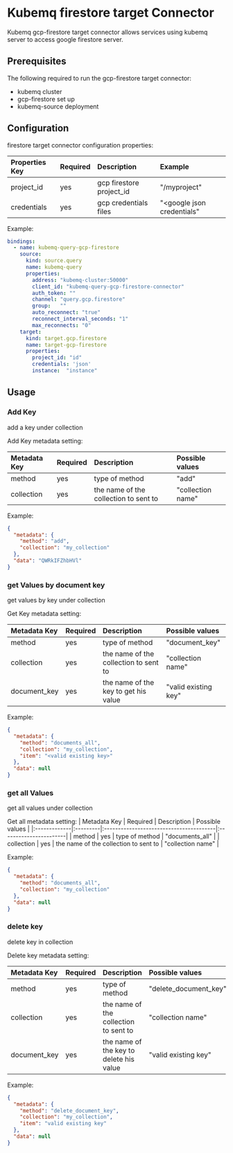 # Kubemq firestore target Connector

Kubemq gcp-firestore target connector allows services using kubemq server to access google firestore server.

## Prerequisites
The following required to run the gcp-firestore target connector:

- kubemq cluster
- gcp-firestore set up
- kubemq-source deployment

## Configuration

firestore target connector configuration properties:

| Properties Key | Required | Description                                | Example                    |
|:---------------|:---------|:-------------------------------------------|:---------------------------|
| project_id     | yes      | gcp firestore project_id                   | "<googleurl>/myproject"    |
| credentials    | yes      | gcp credentials files                      | "<google json credentials" |


Example:

```yaml
bindings:
  - name: kubemq-query-gcp-firestore
    source:
      kind: source.query
      name: kubemq-query
      properties:
        address: "kubemq-cluster:50000"
        client_id: "kubemq-query-gcp-firestore-connector"
        auth_token: ""
        channel: "query.gcp.firestore"
        group:   ""
        auto_reconnect: "true"
        reconnect_interval_seconds: "1"
        max_reconnects: "0"
    target:
      kind: target.gcp.firestore
      name: target-gcp-firestore
      properties:
        project_id: "id"
        credentials: 'json'
        instance:  "instance"
```

## Usage

### Add Key 

add a key under collection

Add Key  metadata setting:

| Metadata Key | Required | Description                            | Possible values      |
|:-------------|:---------|:---------------------------------------|:---------------------|
| method       | yes      | type of method                         | "add"                |
| collection   | yes      | the name of the collection to sent to  | "collection name"    |


Example:

```json
{
  "metadata": {
    "method": "add",
    "collection": "my_collection"
  },
  "data": "QWRkIFZhbHVl"
}
```


### get Values by document key

get values by key under collection

Get Key  metadata setting:

| Metadata Key | Required | Description                            | Possible values            |
|:-------------|:---------|:---------------------------------------|:---------------------------|
| method       | yes      | type of method                         | "document_key"             |
| collection   | yes      | the name of the collection to sent to  | "collection name"          |
| document_key | yes      | the name of the key to get his value   | "valid existing key"       |


Example:

```json
{
  "metadata": {
    "method": "documents_all",
    "collection": "my_collection",
    "item": "<valid existing key>"
  },
  "data": null
}
```

### get all Values

get all values under collection

Get all metadata setting:
| Metadata Key | Required | Description                             | Possible values        |
|:-------------|:---------|:----------------------------------------|:-----------------------|
| method       | yes      | type of method                         | "documents_all"         |
| collection   | yes      | the name of the collection to sent to  | "collection name"       |


Example:

```json
{
  "metadata": {
    "method": "documents_all",
    "collection": "my_collection"
  },
  "data": null
}
```


### delete key

delete key in collection

Delete key metadata setting:

| Metadata Key | Required | Description                             | Possible values         |
|:-------------|:---------|:----------------------------------------|:------------------------|
| method       | yes      | type of method                          | "delete_document_key"   |
| collection   | yes      | the name of the collection to sent to   | "collection name"     |
| document_key | yes      | the name of the key to delete his value | "valid existing key"  |


Example:

```json
{
  "metadata": {
    "method": "delete_document_key",
    "collection": "my_collection",
    "item": "valid existing key"
  },
  "data": null
}
```
